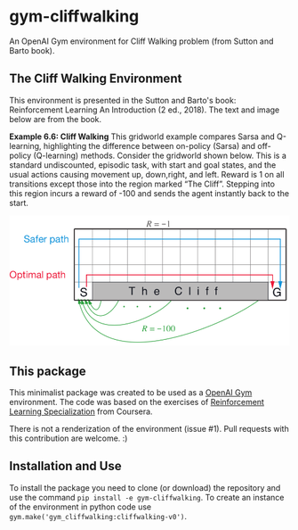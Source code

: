 # gym-cliffwalking

An OpenAI Gym environment for Cliff Walking problem (from Sutton and Barto book).

## The Cliff Walking Environment

This environment is presented in the Sutton and Barto's book: Reinforcement Learning An Introduction (2 ed., 2018). The text and image below are from the book.

**Example 6.6: Cliff Walking** This gridworld example compares Sarsa and Q-learning, highlighting the difference between on-policy (Sarsa) and off-policy (Q-learning) methods. Consider the gridworld shown below. This is a standard undiscounted, episodic task, with start and goal states, and the usual actions causing movement up, down,right, and left. Reward is 1 on all transitions except those into the region marked “The Cliff”. Stepping into this region incurs a reward of -100 and sends the agent instantly back to the start.

![Cliff Walking representation](cliff_walking.png "Cliff Walking")

## This package

This minimalist package was created to be used as a [OpenAI Gym](https://gym.openai.com/) environment. The code was based on the exercises of [Reinforcement Learning Specialization](https://www.coursera.org/specializations/reinforcement-learning) from Coursera.

There is not a renderization of the environment (issue #1). Pull requests with this contribution are welcome.   :)

## Installation and Use

To install the package you need to clone (or download) the repository and use the command `pip install -e gym-cliffwalking`. 
To create an instance of the environment in python code use `gym.make('gym_cliffwalking:cliffwalking-v0')`.
